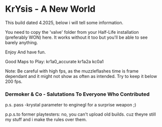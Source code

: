 # KrYsis - A New World

This build dated 4.2025, below i will tell some information.

You need to copy the 'valve' folder from your Half-Life installation (preferably WON) here.
It works without it too but you'll be able to see barely anything.

Enjoy And have fun.

Good Maps to Play:
kr1a0_accurate
kr1a2a
kc0a1

Note:
Be careful with high fps, as the muzzleflashes time is frame dependant and it might not show as often as intended.
Try to keep it below 200 fps.

### Dermoker & Co - Salutations To Everyone Who Contributed

p.s. pass -krystal parameter to enginegl for a surprise weapon ;)

p.p.s.to former playtesters: no, you can't upload old builds. 
cuz theyre still my stuff and i make the rules over them.